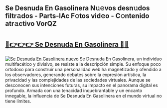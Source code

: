 ## Se Desnuda En Gasolinera N𝚞𝚎vos desn𝚞dos filtr𝚊dos - Parts-lAc F𝚘tos vid𝚎o - C𝚘ntenido atr𝚊ctivo VorQZ

# <h2><a href="http://mb6emg.tromn.icu/?c=Se+Desnuda+En+Gasolinera">🔗👉👉👉 Se Desnuda En Gasolinera 🔗🔗</a></h2>

[![Se Desnuda En Gasolinera nuevo](https://i.imgur.com/pEAQMta.gif)](http://mb6emg.tromn.icu/?c=Se+Desnuda+En+Gasolinera)
Se Desnuda En Gasolinera, un individuo multifacético y divisivo, se resiste a la descripción simple. Su enfoque poco ortodoxo para construir una personalidad web ha magnetizado y ofendido a los observadores, generando debates sobre la expresión artística, la privacidad y las complejidades de las sociedades virtuales. Aunque se desconocen sus intenciones futuras, su impacto en el panorama digital es profundo. Armada con una tenacidad inquebrantable y un encanto innegable, la influencia de Se Desnuda En Gasolinera en el mundo virtual no tiene límites.
